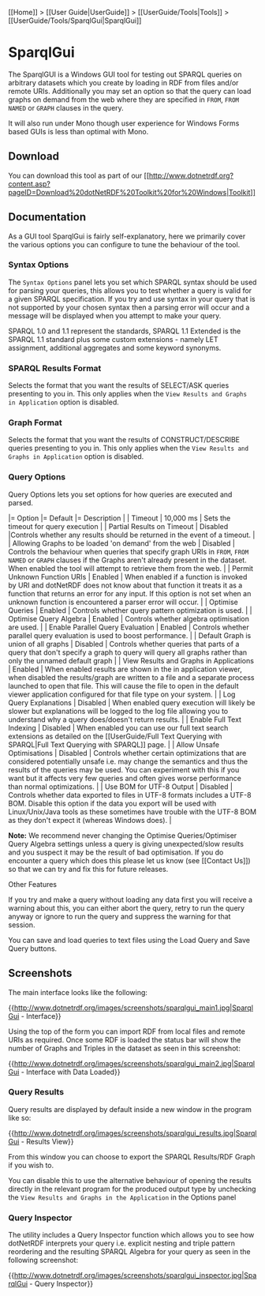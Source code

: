 [[Home]] > [[User Guide|UserGuide]] > [[UserGuide/Tools|Tools]] > [[UserGuide/Tools/SparqlGui|SparqlGui]]

# SparqlGui 

The SparqlGUI is a Windows GUI tool for testing out SPARQL queries on arbitrary datasets which you create by loading in RDF from files and/or remote URIs. Additionally you may set an option so that the query can load graphs on demand from the web where they are specified in `FROM`, `FROM NAMED` or `GRAPH` clauses in the query.

It will also run under Mono though user experience for Windows Forms based GUIs is less than optimal with Mono.

## Download 

You can download this tool as part of our [[http://www.dotnetrdf.org?content.asp?pageID=Download%20dotNetRDF%20Toolkit%20for%20Windows|Toolkit]]

## Documentation 

As a GUI tool SparqlGui is fairly self-explanatory, here we primarily cover the various options you can configure to tune the behaviour of the tool.

### Syntax Options 

The `Syntax Options` panel lets you set which SPARQL syntax should be used for parsing your queries, this allows you to test whether a query is valid for a given SPARQL specification. If you try and use syntax in your query that is not supported by your chosen syntax then a parsing error will occur and a message will be displayed when you attempt to make your query.

SPARQL 1.0 and 1.1 represent the standards, SPARQL 1.1 Extended is the SPARQL 1.1 standard plus some custom extensions - namely LET assignment, additional aggregates and some keyword synonyms.

### SPARQL Results Format 

Selects the format that you want the results of SELECT/ASK queries presenting to you in. This only applies when the `View Results and Graphs in Application` option is disabled.

### Graph Format 

Selects the format that you want the results of CONSTRUCT/DESCRIBE queries presenting to you in.  This only applies when the `View Results and Graphs in Application` option is disabled.

### Query Options 

Query Options lets you set options for how queries are executed and parsed.

|= Option |= Default |= Description |
| Timeout | 10,000 ms | Sets the timeout for query execution |
| Partial Results on Timeout | Disabled |Controls whether any results should be returned in the event of a timeout. |
| Allowing Graphs to be loaded 'on demand' from the web | Disabled | Controls the behaviour when queries that specify graph URIs in `FROM`, `FROM NAMED` or `GRAPH` clauses if the Graphs aren't already present in the dataset.  When enabled the tool will attempt to retrieve them from the web. |
| Permit Unknown Function URIs | Enabled | When enabled if a function is invoked by URI and dotNetRDF does not know about that function it treats it as a function that returns an error for any input. If this option is not set when an unknown function is encountered a parser error will occur. |
| Optimise Queries | Enabled | Controls whether query pattern optimization is used. |
| Optimise Query Algebra | Enabled | Controls whether algebra optimisation are used. |
| Enable Parallel Query Evaluation | Enabled | Controls whether parallel query evaluation is used to boost performance. |
| Default Graph is union of all graphs | Disabled | Controls whether queries that parts of a query that don't specify a graph to query will query all graphs rather than only the unnamed default graph |
| View Results and Graphs in Applications | Enabled | When enabled results are shown in the in application viewer, when disabled the results/graph are written to a file and a separate process launched to open that file.  This will cause the file to open in the default viewer application configured for that file type on your system. |
| Log Query Explanations | Disabled | When enabled query execution will likely be slower but explanations will be logged to the log file allowing you to understand why a query does/doesn't return results. |
| Enable Full Text Indexing | Disabled | When enabled you can use our full text search extensions as detailed on the [[UserGuide/Full Text Querying with SPARQL|Full Text Querying with SPARQL]] page. |
| Allow Unsafe Optimisations | Disabled | Controls whether certain optimizations that are considered potentially unsafe i.e. may change the semantics and thus the results of the queries may be used.  You can experiment with this if you want but it affects very few queries and often gives worse performance than normal optimizations. |
| Use BOM for UTF-8 Output | Disabled | Controls whether data exported to files in UTF-8 formats includes a UTF-8 BOM. Disable this option if the data you export will be used with Linux/Unix/Java tools as these sometimes have trouble with the UTF-8 BOM as they don't expect it (whereas Windows does). |

**Note:** We recommend never changing the Optimise Queries/Optimiser Query Algebra settings unless a query is giving unexpected/slow results and you suspect it may be the result of bad optimisation. If you do encounter a query which does this please let us know (see [[Contact Us]]) so that we can try and fix this for future releases.

Other Features

If you try and make a query without loading any data first you will receive a warning about this, you can either abort the query, retry to run the query anyway or ignore to run the query and suppress the warning for that session.

You can save and load queries to text files using the Load Query and Save Query buttons.

## Screenshots 

The main interface looks like the following:

{{http://www.dotnetrdf.org/images/screenshots/sparqlgui_main1.jpg|SparqlGui - Interface}}

Using the top of the form you can import RDF from local files and remote URIs as required. Once some RDF is loaded the status bar will show the number of Graphs and Triples in the dataset as seen in this screenshot:

{{http://www.dotnetrdf.org/images/screenshots/sparqlgui_main2.jpg|SparqlGui - Interface with Data Loaded}}

### Query Results 

Query results are displayed by default inside a new window in the program like so:

{{http://www.dotnetrdf.org/images/screenshots/sparqlgui_results.jpg|SparqlGui - Results View}}

From this window you can choose to export the SPARQL Results/RDF Graph if you wish to.

You can disable this to use the alternative behaviour of opening the results directly in the relevant program for the produced output type by unchecking the `View Results and Graphs in the Application` in the Options panel

### Query Inspector 

The utility includes a Query Inspector function which allows you to see how dotNetRDF interprets your query i.e. explicit nesting and triple pattern reordering and the resulting SPARQL Algebra for your query as seen in the following screenshot:

{{http://www.dotnetrdf.org/images/screenshots/sparqlgui_inspector.jpg|SparqlGui - Query Inspector}}